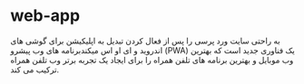 # web-app
به راحتی سایت ورد پرسی را پس از فعال کردن تبدیل به اپلیکیشن برای گوشی های اندروید و ای او اس میکندبرنامه های وب پیشرو (PWA) یک فناوری جدید است که بهترین وب موبایل و بهترین برنامه های تلفن همراه را برای ایجاد یک تجربه برتر وب تلفن همراه ترکیب می کند. 
